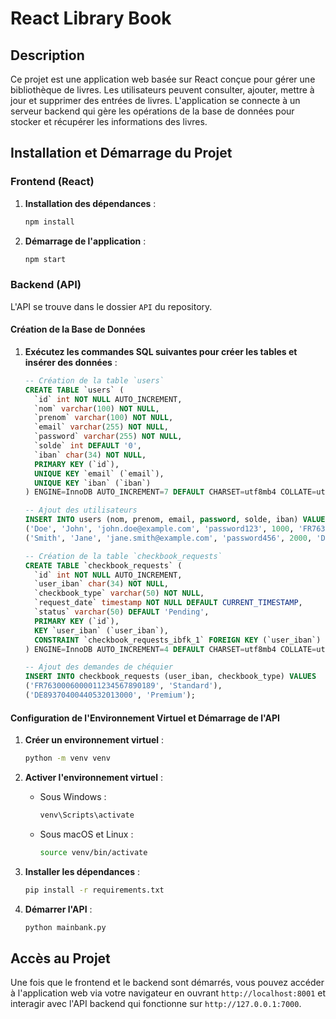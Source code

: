 # React Library Book

## Description

Ce projet est une application web basée sur React conçue pour gérer une bibliothèque de livres. Les utilisateurs peuvent consulter, ajouter, mettre à jour et supprimer des entrées de livres. L'application se connecte à un serveur backend qui gère les opérations de la base de données pour stocker et récupérer les informations des livres.

## Installation et Démarrage du Projet

### Frontend (React)

1. **Installation des dépendances** :
    ```bash
    npm install
    ```

2. **Démarrage de l'application** :
    ```bash
    npm start
    ```

### Backend (API)

L'API se trouve dans le dossier `API` du repository.

#### Création de la Base de Données

1. **Exécutez les commandes SQL suivantes pour créer les tables et insérer des données** :

    ```sql
    -- Création de la table `users`
    CREATE TABLE `users` (
      `id` int NOT NULL AUTO_INCREMENT,
      `nom` varchar(100) NOT NULL,
      `prenom` varchar(100) NOT NULL,
      `email` varchar(255) NOT NULL,
      `password` varchar(255) NOT NULL,
      `solde` int DEFAULT '0',
      `iban` char(34) NOT NULL,
      PRIMARY KEY (`id`),
      UNIQUE KEY `email` (`email`),
      UNIQUE KEY `iban` (`iban`)
    ) ENGINE=InnoDB AUTO_INCREMENT=7 DEFAULT CHARSET=utf8mb4 COLLATE=utf8mb4_0900_ai_ci;

    -- Ajout des utilisateurs
    INSERT INTO users (nom, prenom, email, password, solde, iban) VALUES 
    ('Doe', 'John', 'john.doe@example.com', 'password123', 1000, 'FR7630006000011234567890189'),
    ('Smith', 'Jane', 'jane.smith@example.com', 'password456', 2000, 'DE89370400440532013000');

    -- Création de la table `checkbook_requests`
    CREATE TABLE `checkbook_requests` (
      `id` int NOT NULL AUTO_INCREMENT,
      `user_iban` char(34) NOT NULL,
      `checkbook_type` varchar(50) NOT NULL,
      `request_date` timestamp NOT NULL DEFAULT CURRENT_TIMESTAMP,
      `status` varchar(50) DEFAULT 'Pending',
      PRIMARY KEY (`id`),
      KEY `user_iban` (`user_iban`),
      CONSTRAINT `checkbook_requests_ibfk_1` FOREIGN KEY (`user_iban`) REFERENCES `users` (`iban`)
    ) ENGINE=InnoDB AUTO_INCREMENT=4 DEFAULT CHARSET=utf8mb4 COLLATE=utf8mb4_0900_ai_ci;

    -- Ajout des demandes de chéquier
    INSERT INTO checkbook_requests (user_iban, checkbook_type) VALUES 
    ('FR7630006000011234567890189', 'Standard'),
    ('DE89370400440532013000', 'Premium');
    ```

#### Configuration de l'Environnement Virtuel et Démarrage de l'API

1. **Créer un environnement virtuel** :
    ```bash
    python -m venv venv
    ```

2. **Activer l'environnement virtuel** :
    - Sous Windows :
        ```bash
        venv\Scripts\activate
        ```
    - Sous macOS et Linux :
        ```bash
        source venv/bin/activate
        ```

3. **Installer les dépendances** :
    ```bash
    pip install -r requirements.txt
    ```

4. **Démarrer l'API** :
    ```bash
    python mainbank.py
    ```

## Accès au Projet

Une fois que le frontend et le backend sont démarrés, vous pouvez accéder à l'application web via votre navigateur en ouvrant `http://localhost:8001` et interagir avec l'API backend qui fonctionne sur `http://127.0.0.1:7000`.
